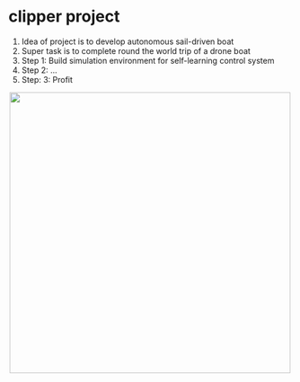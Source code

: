 # clipper project
1. Idea of project is to develop autonomous sail-driven boat
2. Super task is to complete round the world trip of a drone boat
3. Step 1: Build simulation environment for self-learning control system
4. Step 2: ...
5. Step: 3: Profit

<center>
<img src="http://s27.postimg.org/thljit96r/IMG_20160110_162258_hdr_edit.jpg" width="500px" height="500px" />
</center>
